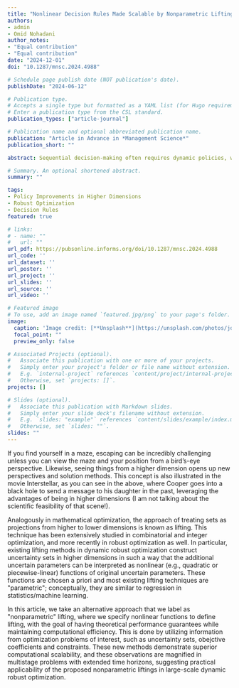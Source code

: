 ```yaml
---
title: "Nonlinear Decision Rules Made Scalable by Nonparametric Liftings"
authors:
- admin
- Omid Nohadani
author_notes:
- "Equal contribution"
- "Equal contribution"
date: "2024-12-01"
doi: "10.1287/mnsc.2024.4988"

# Schedule page publish date (NOT publication's date).
publishDate: "2024-06-12"

# Publication type.
# Accepts a single type but formatted as a YAML list (for Hugo requirements).
# Enter a publication type from the CSL standard.
publication_types: ["article-journal"]

# Publication name and optional abbreviated publication name.
publication: "Article in Advance in *Management Science*"
publication_short: ""

abstract: Sequential decision-making often requires dynamic policies, which are computationally not tractable in general. Decision rules provide approximate solutions by restricting decisions to simple functions of uncertainties. In this paper, we consider a nonparametric lifting framework where the uncertainty space is lifted to higher dimensions to obtain nonlinear decision rules. Current lifting-based approaches require pre-determined functions and are parametric. We propose two nonparametric liftings, which derive the nonlinear functions by leveraging the uncertainty set structure and problem coefficients. Both methods integrate the benefits from lifting and nonparametric approaches, and hence, provide scalable decision rules with performance bounds. More specifically, the set-driven lifting is constructed by finding polyhedrons within uncertainty sets, inducing piecewise-linear decision rules with performance bounds. The dynamics-driven lifting, on the other hand, is constructed by extracting geometric information and accounting for problem coefficients. This is achieved by using linear decision rules of the original problem, also enabling to quantify lower bounds of objective improvements over linear decision rules. Numerical comparisons with competing methods demonstrate superior computational scalability and comparable performance in objectives. These observations are magnified in multistage problems with extended time horizons, suggesting practical applicability of the proposed nonparametric liftings in large-scale dynamic robust optimization.

# Summary. An optional shortened abstract.
summary: ""

tags:
- Policy Improvements in Higher Dimensions
- Robust Optimization
- Decision Rules
featured: true

# links:
# - name: ""
#   url: ""
url_pdf: https://pubsonline.informs.org/doi/10.1287/mnsc.2024.4988
url_code: ''
url_dataset: ''
url_poster: ''
url_project: ''
url_slides: ''
url_source: ''
url_video: ''

# Featured image
# To use, add an image named `featured.jpg/png` to your page's folder. 
image:
  caption: 'Image credit: [**Unsplash**](https://unsplash.com/photos/jdD8gXaTZsc)'
  focal_point: ""
  preview_only: false

# Associated Projects (optional).
#   Associate this publication with one or more of your projects.
#   Simply enter your project's folder or file name without extension.
#   E.g. `internal-project` references `content/project/internal-project/index.md`.
#   Otherwise, set `projects: []`.
projects: []

# Slides (optional).
#   Associate this publication with Markdown slides.
#   Simply enter your slide deck's filename without extension.
#   E.g. `slides: "example"` references `content/slides/example/index.md`.
#   Otherwise, set `slides: ""`.
slides: ""
---
```


If you find yourself in a maze, escaping can be incredibly challenging unless you can view the maze and your position from a bird’s-eye perspective. Likewise, seeing things from a higher dimension opens up new perspectives and solution methods. This concept is also illustrated in the movie Interstellar, as you can see in the above, where Cooper goes into a black hole to send a message to his daughter in the past, leveraging the advantages of being in higher dimensions (I am not talking about the scientific feasibility of that scene!).

Analogously in mathematical optimization, the approach of treating sets as projections from higher to lower dimensions is known as lifting. This technique has been extensively studied in combinatorial and integer optimization, and more recently in robust optimization as well. In particular, existing lifting methods in dynamic robust optimization construct uncertainty sets in higher dimensions in such a way that the additional uncertain parameters can be interpreted as nonlinear (e.g., quadratic or piecewise-linear) functions of original uncertain parameters. These functions are chosen a priori and most existing lifting techniques are "parametric"; conceptually, they are similar to regression in statistics/machine learning.

In this article, we take an alternative approach that we label as "nonparametric" lifting, where we specify nonlinear functions to define lifting, with the goal of having theoretical performance guarantees while maintaining computational efficiency. This is done by utilizing information from optimization problems of interest, such as uncertainty sets, obejctive coefficients and constraints. These new methods demonstrate superior computational scalability, and these observations are magnified in multistage problems with extended time horizons, suggesting practical applicability of the proposed nonparametric liftings in large-scale dynamic robust optimization.

<!-- Add the publication's **full text** or **supplementary notes** here. You can use rich formatting such as including [code, math, and images](https://docs.hugoblox.com/content/writing-markdown-latex/). -->